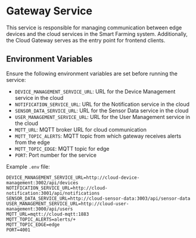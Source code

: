 # Gateway Service

This service is responsible for managing communication between edge devices and the cloud services in the Smart Farming system. Additionally, the Cloud Gateway serves as the entry point for frontend clients.

## Environment Variables

Ensure the following environment variables are set before running the service:

- `DEVICE_MANAGEMENT_SERVICE_URL`: URL for the Device Management service in the cloud
- `NOTIFICATION_SERVICE_URL`: URL for the Notification service in the cloud
- `SENSOR_DATA_SERVICE_URL`: URL for the Sensor Data service in the cloud
- `USER_MANAGEMENT_SERVICE_URL`: URL for the User Management service in the cloud
- `MQTT_URL`: MQTT broker URL for cloud communication
- `MQTT_TOPIC_ALERTS`: MQTT topic from which gateway receives alerts from the edge
- `MQTT_TOPIC_EDGE`: MQTT topic for edge 
- `PORT`: Port number for the service

Example `.env` file:

```plaintext
DEVICE_MANAGEMENT_SERVICE_URL=http://cloud-device-management:3002/api/devices
NOTIFICATION_SERVICE_URL=http://cloud-notification:3001/api/notifications
SENSOR_DATA_SERVICE_URL=http://cloud-sensor-data:3003/api/sensor-data
USER_MANAGEMENT_SERVICE_URL=http://cloud-user-management:3000/api/users
MQTT_URL=mqtt://cloud-mqtt:1883
MQTT_TOPIC_ALERTS=alerts/+
MQTT_TOPIC_EDGE=edge
PORT=4001
